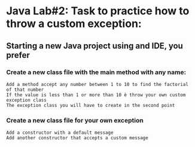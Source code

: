# Java Lab#2: Task to practice how to throw a custom exception:

## Starting a new Java project using and IDE, you prefer

### Create a new class file with the main method with any name:
    Add a method accept any number between 1 to 10 to find the factorial of that number
    If the value is less than 1 or more than 10 è throw your own custom exception class
    The exception class you will have to create in the second point

### Create a new class file for your own exception 
    Add a constructor with a default message
    Add another constructor that accepts a custom message
